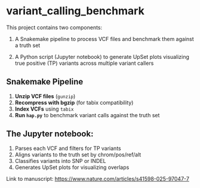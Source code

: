 # variant_calling_benchmark

This project contains two components:

1. A Snakemake pipeline to process VCF files and benchmark them against a truth set

2. A Python script (Jupyter notebook) to generate UpSet plots visualizing true positive (TP) variants across multiple variant callers

##  Snakemake Pipeline
1. **Unzip VCF files** (`gunzip`)
2. **Recompress with bgzip** (for tabix compatibility)
3. **Index VCFs** using `tabix`
4. **Run `hap.py`** to benchmark variant calls against the truth set

## The Jupyter notebook:
1. Parses each VCF and filters for TP variants
2. Aligns variants to the truth set by chrom/pos/ref/alt
3. Classifies variants into SNP or INDEL
4. Generates UpSet plots for visualizing overlaps

Link to manuscript: https://www.nature.com/articles/s41598-025-97047-7
